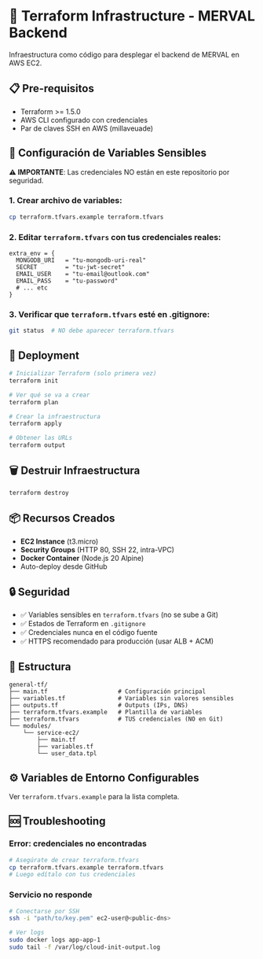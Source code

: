 # 🚀 Terraform Infrastructure - MERVAL Backend

Infraestructura como código para desplegar el backend de MERVAL en AWS EC2.

## 📋 Pre-requisitos

- Terraform >= 1.5.0
- AWS CLI configurado con credenciales
- Par de claves SSH en AWS (millaveuade)

## 🔐 Configuración de Variables Sensibles

**⚠️ IMPORTANTE**: Las credenciales NO están en este repositorio por seguridad.

### 1. Crear archivo de variables:

```bash
cp terraform.tfvars.example terraform.tfvars
```

### 2. Editar `terraform.tfvars` con tus credenciales reales:

```hcl
extra_env = {
  MONGODB_URI   = "tu-mongodb-uri-real"
  SECRET        = "tu-jwt-secret"
  EMAIL_USER    = "tu-email@outlook.com"
  EMAIL_PASS    = "tu-password"
  # ... etc
}
```

### 3. Verificar que `terraform.tfvars` esté en .gitignore:

```bash
git status  # NO debe aparecer terraform.tfvars
```

## 🚀 Deployment

```bash
# Inicializar Terraform (solo primera vez)
terraform init

# Ver qué se va a crear
terraform plan

# Crear la infraestructura
terraform apply

# Obtener las URLs
terraform output
```

## 🗑️ Destruir Infraestructura

```bash
terraform destroy
```

## 📦 Recursos Creados

- **EC2 Instance** (t3.micro)
- **Security Groups** (HTTP 80, SSH 22, intra-VPC)
- **Docker Container** (Node.js 20 Alpine)
- Auto-deploy desde GitHub

## 🔒 Seguridad

- ✅ Variables sensibles en `terraform.tfvars` (no se sube a Git)
- ✅ Estados de Terraform en `.gitignore`
- ✅ Credenciales nunca en el código fuente
- ✅ HTTPS recomendado para producción (usar ALB + ACM)

## 📝 Estructura

```
general-tf/
├── main.tf                    # Configuración principal
├── variables.tf               # Variables sin valores sensibles
├── outputs.tf                 # Outputs (IPs, DNS)
├── terraform.tfvars.example   # Plantilla de variables
├── terraform.tfvars           # TUS credenciales (NO en Git)
└── modules/
    └── service-ec2/
        ├── main.tf
        ├── variables.tf
        └── user_data.tpl
```

## ⚙️ Variables de Entorno Configurables

Ver `terraform.tfvars.example` para la lista completa.

## 🆘 Troubleshooting

### Error: credenciales no encontradas
```bash
# Asegúrate de crear terraform.tfvars
cp terraform.tfvars.example terraform.tfvars
# Luego edítalo con tus credenciales
```

### Servicio no responde
```bash
# Conectarse por SSH
ssh -i "path/to/key.pem" ec2-user@<public-dns>

# Ver logs
sudo docker logs app-app-1
sudo tail -f /var/log/cloud-init-output.log
```
